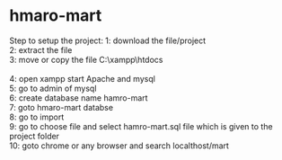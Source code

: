 # hmaro-mart
Step to setup the project:
1: download the file/project
<br/>
2: extract the file
<br/>
3: move or copy the file C:\xampp\htdocs\
<br/>
4: open xampp start Apache and mysql
<br/>
5: go to admin of mysql
<br/>
6: create database name hamro-mart
<br/>
7: goto hmaro-mart databse 
<br/>
8: go to import 
<br/>
9: go to choose file and select hamro-mart.sql file which is given to the project folder
<br/>
10: goto chrome or any browser and search localthost/mart
